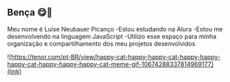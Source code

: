 ## Bença 😋🤙
Meu nome é Luise Neubauer Picanço
-Estou estudando na Alura
-Estou me desenvolvendo na linguagem JavaScript
-Utilizo esse espaço para minha organização e compartilhamento dos meu projetos desenvolvidos

![https://tenor.com/pt-BR/view/happy-cat-happy-happy-cat-happy-happy-happy-cat-happy-happy-happy-cat-meme-gif-10674288337814969177](link)
<!--
**luisecaminhoes/luisecaminhoes** is a ✨ _special_ ✨ repository because its `README.md` (this file) appears on your GitHub profile.

Here are some ideas to get you started:

- 🔭 I’m currently working on ...
- 🌱 I’m currently learning ...
- 👯 I’m looking to collaborate on ...
- 🤔 I’m looking for help with ...
- 💬 Ask me about ...
- 📫 How to reach me: ...
- 😄 Pronouns: ...
- ⚡ Fun fact: ...
-->
